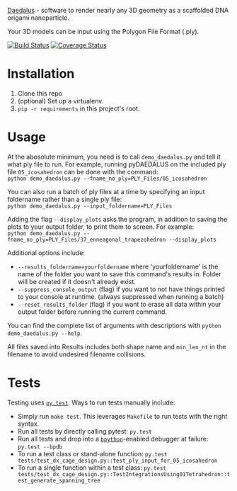 [Daedalus](http://daedalus-dna-origami-portal.org/) - software to render nearly any 3D geometry as a scaffolded DNA origami nanoparticle.

Your 3D models can be input using the Polygon File Format (.ply).

[![Build Status](https://travis-ci.com/TheGrimmScientist/Daedalus.svg?token=ygEd7xu7GnyJQrcup1bE&branch=master)](https://travis-ci.com/TheGrimmScientist/Daedalus) [![Coverage Status](https://coveralls.io/repos/github/TheGrimmScientist/Daedalus/badge.svg?t=xRpjvC)](https://coveralls.io/github/TheGrimmScientist/Daedalus)

# Installation

1. Clone this repo
1. (optional) Set up a virtualenv.
1. `pip -r requirements` in this project's root.

# Usage
At the abosolute minimum, you need is to call `demo_daedalus.py` and tell it what ply file to run.  For example, running pyDAEDALUS on the included ply file `05_icosahedron` can be done with the command:  
`python demo_daedalus.py --fname_no_ply=PLY_Files/05_icosahedron` 

You can also run a batch of ply files at a time by specifying an input foldername rather than a single ply file:  
`python demo_daedalus.py --input_foldername=PLY_Files`

Adding the flag `--display_plots` asks the program, in addition to saving the plots to your output folder, to print them to screen.  For example:  
`python demo_daedalus.py --fname_no_ply=PLY_Files/37_enneagonal_trapezohedron --display_plots`

Additional options include:
 * `--results_foldername=yourfoldername` where 'yourfoldername' is the name of the folder you want to save this command's results in.  Folder will be created if it doesn't already exist.
 * `--suppress_console_output` (flag) if you want to not have things printed to your console at runtime. (always suppressed when running a batch)
 * `--reset_results_folder` (flag) if you want to erase all data within your output folder before running the current command.

You can find the complete list of arguments with descriptions with `python demo_daedalus.py --help`.


All files saved into Results includes both shape name and `min_len_nt` in the filename to avoid undesired filename collisions.

# Tests
Testing uses [`py.test`](http://docs.pytest.org/en/latest/usage.html).  Ways to run tests manually include:
 * Simply run `make test`.  This leverages `Makefile` to run tests with the right syntax.
 * Run all tests by directly calling pytest: `py.test`
 * Run all tests and drop into a [`bpython`](https://bpython-interpreter.org/)-enabled debugger at failure: `py.test --bpdb`
 * To run a test class or stand-alone function: `py.test tests/test_dx_cage_design.py::test_ply_input_for_05_icosahedron`
 * To run a single function within a test class: `py.test tests/test_dx_cage_design.py::TestIntegrationsUsing01Tetrahedron::test_generate_spanning_tree`
